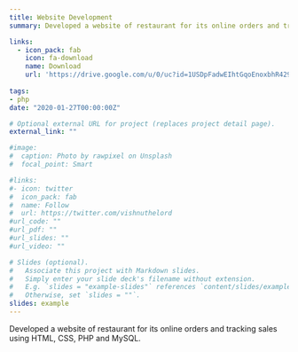 ```yaml
---
title: Website Development
summary: Developed a website of restaurant for its online orders and tracking sales for the graduate course using HTML, CSS, PHP and MySQL.

links:
  - icon_pack: fab
    icon: fa-download
    name: Download
    url: 'https://drive.google.com/u/0/uc?id=1USDpFadwEIhtGqoEnoxbhR429DSGPzM2&export=download/'
    
tags:
- php
date: "2020-01-27T00:00:00Z"

# Optional external URL for project (replaces project detail page).
external_link: ""

#image:
#  caption: Photo by rawpixel on Unsplash
#  focal_point: Smart

#links:
#- icon: twitter
#  icon_pack: fab
#  name: Follow
#  url: https://twitter.com/vishnuthelord
#url_code: ""
#url_pdf: ""
#url_slides: ""
#url_video: ""

# Slides (optional).
#   Associate this project with Markdown slides.
#   Simply enter your slide deck's filename without extension.
#   E.g. `slides = "example-slides"` references `content/slides/example-slides.md`.
#   Otherwise, set `slides = ""`.
slides: example
---
```

Developed a website of restaurant for its online orders and tracking sales using HTML, CSS, PHP and MySQL.
